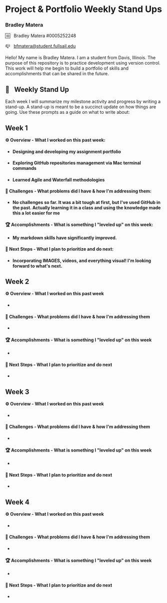 # Project & Portfolio Weekly Stand Ups

### Bradley Matera

🆔 &nbsp; Bradley Matera
#0005252248

📪 &nbsp; bfmatera@student.fullsail.edu

Hello! My name is Bradley Matera. I am a student from Davis, Illinois. The purpose of this repository is to practice development using version control. This work will help me begin to build a portfolio of skills and accomplishments that can be shared in the future.
<br>

## 📢 &nbsp; Weekly Stand Up

Each week I will summarize my milestone activity and progress by writing a stand-up. A stand-up is meant to be a succinct update on how things are going. Use these prompts as a guide on what to write about:

## Week 1

**⚙️ Overview - What I worked on this past week:**

- #### Designing and developing my assignment portfolio

- #### Exploring GitHub repositories management via Mac terminal commands

- #### Learned Agile and Waterfall methodologies

**🌵 Challenges - What problems did I have & how I'm addressing them:**

- #### No challenges so far. It was a bit tough at first, but I've used GitHub in the past. Actually learning it in a class and using the knowledge made this a lot easier for me

**🏆 Accomplishments - What is something I "leveled up" on this week:**

- #### My markdown skills have significantly improved.

**🔮 Next Steps - What I plan to prioritize and do next:**

- #### Incorporating IMAGES, videos, and everything visual! I'm looking forward to what's next.

## Week 2

**⚙️ Overview - What I worked on this past week**

- ####

**🌵 Challenges - What problems did I have & how I'm addressing them**

- ####

**🏆 Accomplishments - What is something I "leveled up" on this week**

- ####

**🔮 Next Steps - What I plan to prioritize and do next**

- ####

## Week 3

**⚙️ Overview - What I worked on this past week**

- ####

**🌵 Challenges - What problems did I have & how I'm addressing them**

- ####

**🏆 Accomplishments - What is something I "leveled up" on this week**

- ####

**🔮 Next Steps - What I plan to prioritize and do next**

- ####

## Week 4

**⚙️ Overview - What I worked on this past week**

- ####

**🌵 Challenges - What problems did I have & how I'm addressing them**

- ####
  
**🏆 Accomplishments - What is something I "leveled up" on this week**

- ####

**🔮 Next Steps - What I plan to prioritize and do next**

- ####
  
